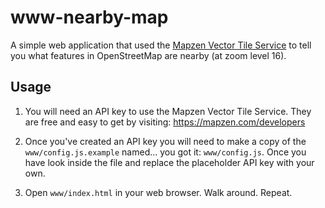 # www-nearby-map

A simple web application that used the [Mapzen Vector Tile
Service](https://mapzen.com/projects/vector-tiles) to tell you what features in
OpenStreetMap are nearby (at zoom level 16).

## Usage

1) You will need an API key to use the Mapzen Vector Tile Service. They are free
and easy to get by visiting: https://mapzen.com/developers

2) Once you've created an API key you will need to make a copy of the
`www/config.js.example` named... you got it: `www/config.js`. Once you have look
inside the file and replace the placeholder API key with your own.

3) Open `www/index.html` in your web browser. Walk around. Repeat.
